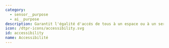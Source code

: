 ```yaml
---
category:
  - sensor__purpose
  - ai__purpose
description: Garantit l'égalité d'accés de tous à un espace ou à un service.
icon: /dtpr-icons/accessibility.svg
id: accessibility
name: Accessibilité
---
```


